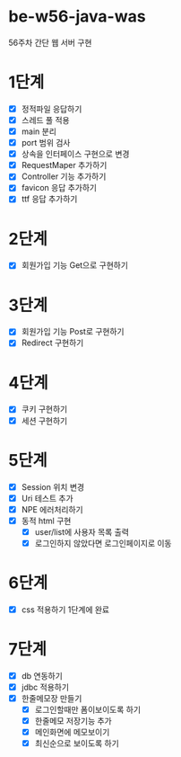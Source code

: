 # be-w56-java-was
56주차 간단 웹 서버 구현

# 1단계
- [x] 정적파일 응답하기
- [x] 스레드 풀 적용
- [x] main 분리
- [x] port 범위 검사
- [x] 상속을 인터페이스 구현으로 변경
- [x] RequestMaper 추가하기
- [x] Controller 기능 추가하기
- [x] favicon 응답 추가하기
- [x] ttf 응답 추가하기

# 2단계
- [x] 회원가입 기능 Get으로 구현하기

# 3단계
- [x] 회원가입 기능 Post로 구현하기
- [x] Redirect 구현하기

# 4단계
- [x] 쿠키 구현하기
- [x] 세션 구현하기

# 5단계
- [x] Session 위치 변경
- [x] Uri 테스트 추가
- [x] NPE 에러처리하기
- [x] 동적 html 구현
  - [x] user/list에 사용자 목록 출력
  - [x] 로그인하지 않았다면 로그인페이지로 이동

# 6단계
- [x] css 적용하기 1단계에 완료

# 7단계
- [x] db 연동하기
- [x] jdbc 적용하기
- [x] 한줄메모장 만들기
  - [x] 로그인할때만 폼이보이도록 하기
  - [x] 한줄메모 저장기능 추가
  - [x] 메인화면에 메모보이기
  - [x] 최신순으로 보이도록 하기

